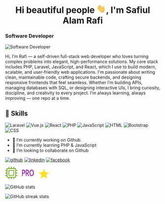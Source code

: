<h1 align="center">
  Hi beautiful people <img src="https://raw.githubusercontent.com/ABSphreak/ABSphreak/master/gifs/Hi.gif" width="30px">, I'm Safiul Alam Rafi
</h1>

### Software Developer
![Software Developer](https://media.licdn.com/dms/image/v2/D5616AQEIqXl54kcoaA/profile-displaybackgroundimage-shrink_350_1400/B56Zg65nfZG0Ac-/0/1753334841512?e=1756339200&v=beta&t=yTjtpz2WjfZJziVHBysJhJPn5Y7aEkOqCpYI9UQh_oA)

Hi, I’m Rafi — a self-driven full-stack web developer who loves turning complex problems into elegant, high-performance solutions. My core stack includes PHP, Laravel, JavaScript, and React, which I use to build modern, scalable, and user-friendly web applications. I'm passionate about writing clean, maintainable code, crafting secure backends, and designing responsive frontends that feel seamless. Whether I’m building APIs, managing databases with SQL, or designing interactive UIs, I bring curiosity, discipline, and creativity to every project. I’m always learning, always improving — one repo at a time.



## 🚀 Skills
![Laravel](https://img.shields.io/badge/Laravel-F72C1F?style=for-the-badge&logo=laravel&logoColor=white) ![Vue.js](https://img.shields.io/badge/Vue.js-42b883?style=for-the-badge&logo=vue.js&logoColor=white) ![React](https://img.shields.io/badge/React-61dafb?style=for-the-badge&logo=react&logoColor=black) ![PHP](https://img.shields.io/badge/PHP-777BB4?style=for-the-badge&logo=php&logoColor=white) ![JavaScript](https://img.shields.io/badge/JavaScript-F7DF1E?style=for-the-badge&logo=javascript&logoColor=black) ![HTML](https://img.shields.io/badge/HTML5-E34F26?style=for-the-badge&logo=html5&logoColor=white) ![Bootstrap](https://img.shields.io/badge/Bootstrap-563d7c?style=for-the-badge&logo=bootstrap&logoColor=white) ![CSS](https://img.shields.io/badge/CSS3-264de4?style=for-the-badge&logo=css3&logoColor=white)


- 🔭 I’m currently working on Github. 
- 🌱 I’m currently learning PHP & JavaScript 
- 👯 I’m looking to collaborate on Github 


[<img src='https://cdn.jsdelivr.net/npm/simple-icons@3.0.1/icons/github.svg' alt='github' height='40'>](https://github.com/raficodestorm)  [<img src='https://cdn.jsdelivr.net/npm/simple-icons@3.0.1/icons/linkedin.svg' alt='linkedin' height='40'>](https://www.linkedin.com/in/s-a-rafi/)  [<img src='https://cdn.jsdelivr.net/npm/simple-icons@3.0.1/icons/facebook.svg' alt='facebook' height='40'>](https://www.facebook.com/profile.php?id=100014832279994)  

<a href='https://docs.github.com/en/developers'><img src='https://raw.githubusercontent.com/acervenky/animated-github-badges/master/assets/devbadge.gif' width='40' height='40'></a> <a href='https://github.com/pricing'><img src='https://raw.githubusercontent.com/acervenky/animated-github-badges/master/assets/pro.gif' width='40' height='40'></a> <a href='https://stars.github.com/'><img src='https://raw.githubusercontent.com/acervenky/animated-github-badges/master/assets/starbadge.gif' width='35' height='35'></a> 

![GitHub stats](https://github-readme-stats.vercel.app/api?username=raficodestorm&show_icons=true)  

![GitHub streak stats](https://streak-stats.demolab.com/?user=raficodestorm)  



